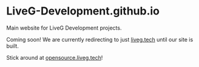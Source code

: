 # LiveG-Development.github.io
Main website for LiveG Development projects.

Coming soon! We are currently redirecting to just [liveg.tech](https://liveg.tech) until our site is built.

Stick around at [opensource.liveg.tech](https://opensource.liveg.tech)!
